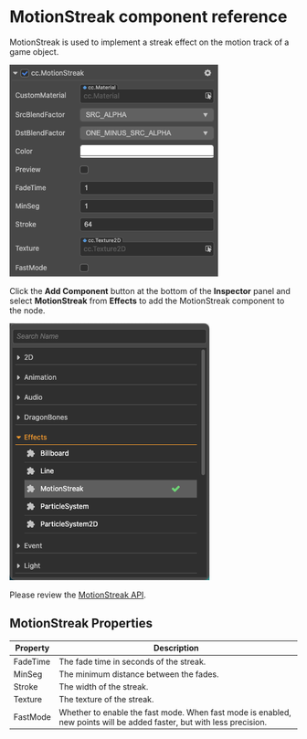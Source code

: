 # MotionStreak component reference

MotionStreak is used to implement a streak effect on the motion track of a game object.

![motionstreak](motion-streak/motionstreak.png)

Click the **Add Component** button at the bottom of the **Inspector** panel and select **MotionStreak** from **Effects** to add the MotionStreak component to the node.

![add motionStreak](motion-streak/add-motion-streak.png)

Please review the [MotionStreak API](../../../api/en/classes/particle2d.motionstreak.html).

## MotionStreak Properties

| Property | Description
| -------------- | ----------- |
| FadeTime | The fade time in seconds of the streak. |
| MinSeg | The minimum distance between the fades. |
| Stroke | The width of the streak. |
| Texture | The texture of the streak. |
| FastMode | Whether to enable the fast mode. When fast mode is enabled, new points will be added faster, but with less precision. |
